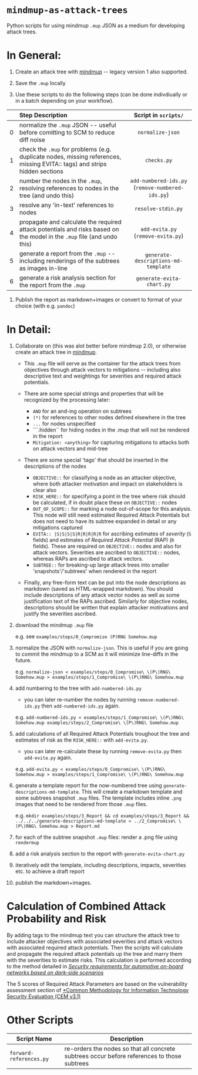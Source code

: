 # ```mindmup-as-attack-trees```

Python scripts for using mindmup `.mup` JSON as a medium for developing attack trees.

# In General:

1. Create an attack tree with [mindmup](https://app.mindmup.com/map/new/) -- legacy version 1 also supported.

1. Save the `.mup` locally

1. Use these scripts to do the following steps (can be done indivdiually or in a batch depending on your workflow).

|    | Step Description                                                                                                       | Script in `scripts/` |
|---:|:-----------------------------------------------------------------------------------------------------------------------|:------:|
|   0| normalize the `.mup` JSON -- useful before comitting to SCM to reduce diff noise                                       |```normalize-json```|
|   1| check the `.mup` for problems (e.g. duplicate nodes, missing references, missing EVITA:: tags) and strips hidden sections                         |```checks.py``` |
|   2| number the nodes in the `.mup`, resolving references to nodes in the tree (and undo this)                              |```add-numbered-ids.py``` (```remove-numbered-ids.py```) |
|   3| resolve any 'in-text' references to nodes                                                                              |```resolve-stdin.py``` |
|   4| propagate and calculate the required attack potentials and risks based on the model in the `.mup` file (and undo this) |```add-evita.py``` (```remove-evita.py```) |
|   5| generate a report from the `.mup` -- including renderings of the subtrees as images in-line                            |```generate-descriptions-md-template``` |
|   6| generate a risk analysis section for the report from the `.mup`                                                        |```generate-evita-chart.py``` |

1. Publish the report as markdown+images or convert to format of your choice (with e.g. `pandoc`)

# In Detail:

1. Collaborate on (this was alot better before mindmup 2.0), or otherwise create an attack tree in [mindmup](https://app.mindmup.com/map/new/).
    * This `.mup` file will serve as the container for the attack trees from objectives through attack vectors to mitigations -- including also descriptive text and weightings for severities and required attack potentials.
    * There are some special strings and properties that will be recognized by the processing later:
        * ```AND``` for an and-ing operation on subtrees
        * ```(*)``` for references to other nodes defined elsewhere in the tree
        * ```...``` for nodes unspecified
        * ```.hidden`` for hiding nodes in the .mup that will not be rendered in the report
        * ```Mitigation: <anything>``` for capturing mitigations to attacks both on attack vectors and mid-tree

    * There are some special 'tags' that should be inserted in the descriptions of the nodes
        * ```OBJECTIVE::``` for classifying a node as an attacker objective, where both attacker motivation and impact on stakeholders is clear also
        * ```RISK_HERE::``` for specifying a point in the tree where risk should be calculated, if in doubt place these on `OBJECTIVE::` nodes
        * ```OUT_OF_SCOPE::``` for marking a node out-of-scope for this analysis. This node will still need estimated Required Attack Potentials but does not need to have its subtree expanded in detail or any mitigations captured
        * ```EVITA:: |S|S|S|S|R|R|R|R|R``` for ascribing estimates of *severity* (`S` fields) and estimates of *Required Attack Potential* (RAP) (`R` fields). These are required on `OBJECTIVE::` nodes and also for attack vectors. Severities are ascribed to `OBJECTIVE::` nodes, whereas RAPs are ascribed to attack vectors.
        * ```SUBTREE::``` for breaking-up large attack trees into smaller 'snapshots'/'subtrees' when rendered in the report

    * Finally, any free-form text can be put into the node descriptions as markdown (saved as HTML-wrapped markdown). You should include descriptions of any attack vector nodes as well as some justification text of the RAPs ascribed. Similarly for objective nodes, descriptions should be written that explain attacker motivations and justify the severities ascribed.

1. download the mindmup ```.mup``` file

    e.g. see ```examples/steps/0_Compromise (P)RNG Somehow.mup```

1. normalize the JSON with ```normalize-json```. This is useful if you are going to commit the mindmup to a SCM as it will minimize line-diffs in the future.

    e.g. ```normalize-json < examples/steps/0_Compromise\ \(P\)RNG\ Somehow.mup > examples/steps/1_Compromise\ \(P\)RNG\ Somehow.mup```

1. add numbering to the tree with ```add-numbered-ids.py```
    * you can later re-number the nodes by running ```remove-numbered-ids.py``` then ```add-numbered-ids.py``` again.

    e.g. ```add-numbered-ids.py < examples/steps/1_Compromise\ \(P\)RNG\ Somehow.mup examples/steps/2_Compromise\ \(P\)RNG\ Somehow.mup```

1. add calculations of all Required Attack Potentials troughout the tree and estimates of risk as the `RISK_HERE::` with ```add-evita.py```.
    * you can later re-calculate these by running ```remove-evita.py``` then ```add-evita.py``` again.

    e.g. ```add-evita.py < examples/steps/0_Compromise\ \(P\)RNG\ Somehow.mup > examples/steps/1_Compromise\ \(P\)RNG\ Somehow.mup```

1. generate a template report for the now-numbered tree using ```generate-descriptions-md-template```. This will create a markdown template and some subtrees snapshot ```.mup``` files. The template includes inline ```.png``` images that need to be rendered from those ```.mup``` files.

    e.g. ```mkdir examples/steps/3_Report && cd examples/steps/3_Report && ../../../generate-descriptions-md-template < ../2_Compromise\ \(P\)RNG\ Somehow.mup > Report.md```

1. for each of the subtree snapshot ```.mup``` files: render a .png file using ```rendermup```

1. add a risk analysis section to the report with ```generate-evita-chart.py```

1. iteratively edit the template, including descriptions, impacts, severities etc. to achieve a draft report

1. publish the markdown+images.

# Calculation of Combined Attack Probability and Risk

By adding tags to the mindmup text you can structure the attack tree to include attacker objectives with associated severities and attack vectors with associated required attack potentials. Then the scripts will calculate and propagate the required attack potentials up the tree and marry them with the severities to estimate risks. This calculation is performed according to the method detailed in [*Security requirements for automotive on-board networks based on dark-side scenarios*](https://rieke.link/EVITAD2.3v1.1.pdf)

The 5 scores of Required Attack Parameters are based on the vulnerability assessment section of [*Common Methodology for Information Technology Security Evaluation (CEM v3.1)](https://www.commoncriteriaportal.org/files/ccfiles/CEMV3.1R3.pdf) 

# Other Scripts

| Script Name | Description |
|-------------|-------------|
| `forward-references.py` | re-orders the nodes so that all concrete subtrees occur before references to those subtrees |
